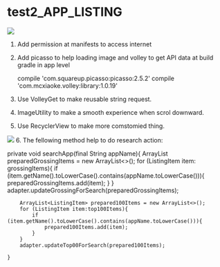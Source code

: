 # test2_APP_LISTING
![](http://i.giphy.com/l0ExgYC7VAPq036ak.gif)
1. Add permission at manifests to access internet
   <uses-permission android:name="android.permission.INTERNET" />
   
2. Add picasso to help loading image and volley to get API data at build gradle in app level

   compile 'com.squareup.picasso:picasso:2.5.2'
   compile 'com.mcxiaoke.volley:library:1.0.19'
   
3. Use VolleyGet to make reusable string request.
4. ImageUtility to make a smooth experience when scrol downward.
5. Use RecyclerView to make more comstomied thing.

![](http://i.giphy.com/26gssW7z21eqZ1Uzu.gif)
6. The fellowing method help to do research action:

   private void searchApp(final String appName){
        ArrayList<ListingItem> preparedGrossingItems = new ArrayList<>();
        for (ListingItem item: grossingItems){
            if (item.getName().toLowerCase().contains(appName.toLowerCase())){
                preparedGrossingItems.add(item);
            }
        }
        adapter.updateGrossingForSearch(preparedGrossingItems);

        ArrayList<ListingItem> prepared100Items = new ArrayList<>();
        for (ListingItem item:top100Items){
            if (item.getName().toLowerCase().contains(appName.toLowerCase())){
                prepared100Items.add(item);
            }
        }
        adapter.updateTop00ForSearch(prepared100Items);

    }
